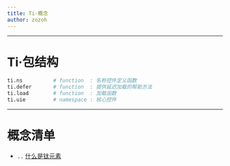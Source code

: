 ```yaml
---
title: Ti·概念
author: zozoh
---
```


----------------------------------------------
# Ti·包结构

```bash
ti.ns          # function  : 名称控件定义函数
ti.defer       # function  : 提供延迟加载的帮助方法
ti.load        # function  : 加载函数
ti.uie         # namespace : 核心控件
```

----------------------------------------------
# 概念清单


- `..` [什么是钛元素](co_ti_element.md)